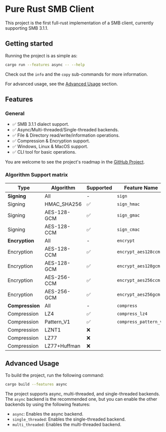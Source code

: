# Pure Rust SMB Client
This project is the first full-rust implementation of a SMB client, currently supporting SMB 3.1.1.
## Getting started
Running the project is as simple as:
```sh
cargo run --features async -- --help
```
Check out the `info` and the `copy` sub-commands for more information.

For advanced usage, see the [Advanced Usage](#advanced-usage) section.
## Features
### General
- ✅ SMB 3.1.1 dialect support.
- ✅ Async/Multi-threaded/Single-threaded backends.
- ✅ File & Directory read/write/information operations. 
- ✅ Compression & Encryption support.
- ✅ Windows, Linux & MacOS support.
- ✅ CLI tool for basic operations.

You are welcome to see the project's roadmap in the [GitHub Project](https://github.com/users/AvivNaaman/projects/2).

### Algorithm Support matrix
| Type            | Algorithm    | Supported | Feature Name          |
| --------------- | ------------ | --------- | --------------------- |
| **Signing**     | All          | -         | `sign`                |
| Signing         | HMAC_SHA256  | ✅         | `sign_hmac`           |
| Signing         | AES-128-GCM  | ✅         | `sign_gmac`           |
| Signing         | AES-128-CCM  | ✅         | `sign_cmac`           |
| **Encryption**  | All          | -         | `encrypt`             |
| Encryption      | AES-128-CCM  | ✅         | `encrypt_aes128ccm`   |
| Encryption      | AES-128-GCM  | ✅         | `encrypt_aes128gcm`   |
| Encryption      | AES-256-CCM  | ✅         | `encrypt_aes256ccm`   |
| Encryption      | AES-256-GCM  | ✅         | `encrypt_aes256gcm`   |
| **Compression** | All          | -         | `compress`            |
| Compression     | LZ4          | ✅         | `compress_lz4`        |
| Compression     | Pattern_V1   | ✅         | `compress_pattern_v1` |
| Compression     | LZNT1        | ❌         |                       |
| Compression     | LZ77         | ❌         |                       |
| Compression     | LZ77+Huffman | ❌         |                       |


## Advanced Usage
To build the project, run the following command:
```sh
cargo build --features async
```
The project supports async, multi-threaded, and single-threaded backends. The `async` backend is the recommended one, but you can enable the other backends by using the following features:
- `async`: Enables the async backend.
- `single_threaded`: Enables the single-threaded backend.
- `multi_threaded`: Enables the multi-threaded backend.